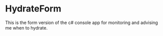 # HydrateForm
This is the form version of the c# console app for monitoring and advising me when to hydrate.

